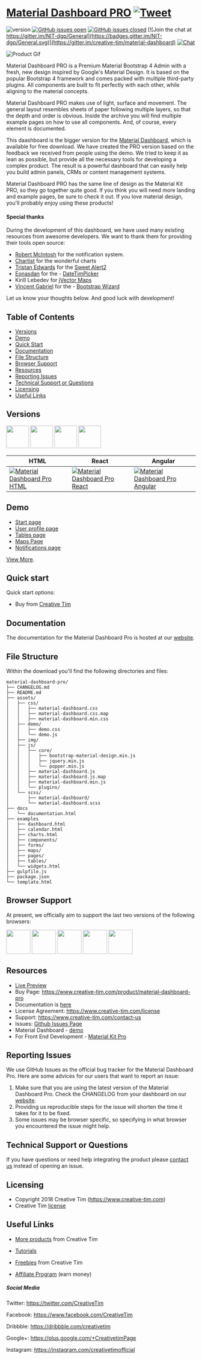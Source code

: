 # [Material Dashboard PRO](https://demos.creative-tim.com/material-dashboard-pro/examples/dashboard.html) [![Tweet](https://img.shields.io/twitter/url/http/shields.io.svg?style=social&logo=twitter)](https://twitter.com/intent/tweet?text=Material%20Dashboard%20PRO%20by%20Creative%20Tim&url=https%3A%2F%2Fdemos.creative-tim.com%2Fmaterial-dashboard-pro%2Fexamples%2Fdashboard.html&via=CreativeTim)



![version](https://img.shields.io/badge/version-2.0.2-blue.svg) [![GitHub issues open](https://img.shields.io/github/issues/creativetimofficial/ct-material-dashboard-pro.svg?maxAge=2592000)](https://github.com/creativetimofficial/ct-material-dashboard-pro/issues?q=is%3Aopen+is%3Aissue) [![GitHub issues closed](https://img.shields.io/github/issues-closed-raw/creativetimofficial/ct-material-dashboard-pro.svg?maxAge=2592000)](https://github.com/creativetimofficial/ct-material-dashboard-pro/issues?q=is%3Aissue+is%3Aclosed) [![Join the chat at https://gitter.im/NIT-dgp/General](https://badges.gitter.im/NIT-dgp/General.svg)](https://gitter.im/creative-tim/material-dashboard) [![Chat](https://img.shields.io/badge/chat-on%20discord-7289da.svg)](https://discord.gg/E4aHAQy)

![Product Gif](https://s3.amazonaws.com/creativetim_bucket/github/gif/material-dashboard-pro.gif)

Material Dashboard PRO is a Premium Material Bootstrap 4 Admin with a fresh, new design inspired by Google's Material Design. It is based on the popular Bootstrap 4 framework and comes packed with multiple third-party plugins. All components are built to fit perfectly with each other, while aligning to the material concepts.

Material Dashboard PRO makes use of light, surface and movement. The general layout resembles sheets of paper following multiple layers, so that the depth and order is obvious. Inside the archive you will find multiple example pages on how to use all components. And, of course, every element is documented.

This daashboard is the bigger version for the [Material Dashboard](https://www.creative-tim.com/product/material-dashboard), which is available for free download. We have created the PRO version based on the feedback we received from people using the demo. We tried to keep it as lean as possible, but provide all the necessary tools for developing a complex product. The result is a powerful dashboard that can easily help you build admin panels, CRMs or content management systems.


Material Dashboard PRO has the same line of design as the Material Kit PRO, so they go together quite good. If you think you will need more landing and example pages, be sure to check it out. If you love material design, you'll probably enjoy using these products!


#### Special thanks
During the development of this dashboard, we have used many existing resources from awesome developers. We want to thank them for providing their tools open source:
- [Robert McIntosh](https://github.com/mouse0270/bootstrap-notify) for the notification system.
- [Chartist](https://gionkunz.github.io/chartist-js/) for the wonderful charts
- [Tristan Edwards](https://twitter.com/t4t5) for the [Sweet Alert2](https://sweetalert2.github.io/)
- [Eonasdan](https://github.com/Eonasdan) for the - [DateTimPicker](https://eonasdan.github.io/bootstrap-datetimepicker/)
- Kirill Lebedev for [jVector Maps](http://jvectormap.com/)
- [Vincent Gabriel](https://twitter.com/gabrielva) for the - [Bootstrap Wizard](http://vinceg.github.io/twitter-bootstrap-wizard/)


Let us know your thoughts below. And good luck with development!

## Table of Contents

* [Versions](#versions)
* [Demo](#demo)
* [Quick Start](#quick-start)
* [Documentation](#documentation)
* [File Structure](#file-structure)
* [Browser Support](#browser-support)
* [Resources](#resources)
* [Reporting Issues](#reporting-issues)
* [Technical Support or Questions](#technical-support-or-questions)
* [Licensing](#licensing)
* [Useful Links](#useful-links)


## Versions

[<img src="https://s3.amazonaws.com/creativetim_bucket/github/html.png" width="60" height="60" />](https://www.creative-tim.com/product/material-dashboard-pro)
[<img src="https://s3.amazonaws.com/creativetim_bucket/github/react.svg" width="60" height="60" />](https://www.creative-tim.com/product/material-dashboard-pro-react)
[<img src="https://s3.amazonaws.com/creativetim_bucket/github/vuejs.png" width="60" height="60" />](https://www.creative-tim.com/product/vue-material-dashboard-pro)
[<img src="https://s3.amazonaws.com/creativetim_bucket/github/angular.png" width="60" height="60" />](https://www.creative-tim.com/product/material-dashboard-pro-angular2)


| HTML | React | Angular |
| --- | --- | --- |
| [![Material Dashboard Pro HTML](https://s3.amazonaws.com/creativetim_bucket/products/51/thumb/opt_mdp_thumbnail.jpg)](https://www.creative-tim.com/product/material-dashboard-pro) | [![Material Dashboard Pro React](https://s3.amazonaws.com/creativetim_bucket/products/80/thumb/opt_mdp_react_thumbnail.jpg)](https://www.creative-tim.com/product/material-dashboard-pro-react)  | [![Material Dashboard Pro Angular](https://s3.amazonaws.com/creativetim_bucket/products/55/thumb/opt_mdp_angular_thumbnail.jpg)](https://www.creative-tim.com/product/material-dashboard-pro-angular2)

## Demo

- [Start page](https://demos.creative-tim.com/material-dashboard-pro/examples/dashboard.html)
- [User profile page](https://demos.creative-tim.com/material-dashboard-pro/examples/pages/user.html)
- [Tables page ](https://demos.creative-tim.com/material-dashboard-pro/examples/tables/extended.html)
- [Maps Page](https://demos.creative-tim.com/material-dashboard-pro/examples/maps/google.html)
- [Notifications page](https://demos.creative-tim.com/material-dashboard-pro/examples/components/notifications.html)

[View More](https://demos.creative-tim.com/material-dashboard-pro/examples/dashboard.html).


## Quick start

Quick start options:

- Buy from [Creative Tim](https://www.creative-tim.com/product/material-dashboard-pro)


## Documentation
The documentation for the Material Dashboard Pro is hosted at our [website](https://demos.creative-tim.com/material-dashboard-pro/docs/2.0/getting-started/introduction.html).


## File Structure

Within the download you'll find the following directories and files:

```
material-dashboard-pro/
├── CHANGELOG.md
├── README.md
├── assets/
│   ├── css/
│   │   ├── material-dashboard.css
│   │   ├── material-dashboard.css.map
│   │   ├── material-dashboard.min.css
│   ├── demo/
│   │   ├── demo.css
│   │   └── demo.js
│   ├── img/
│   ├── js/
│   │   ├── core/
│   │   │   ├── bootstrap-material-design.min.js
│   │   │   ├── jquery.min.js
│   │   │   └── popper.min.js
│   │   ├── material-dashboard.js
│   │   ├── material-dashboard.js.map
│   │   ├── material-dashboard.min.js
│   │   └── plugins/
│   └── scss/
│       ├── material-dashboard/
│       └── material-dashboard.scss
├── docs
│   └── documentation.html
├── examples
│   ├── dashboard.html
│   ├── calendar.html
│   ├── charts.html
│   ├── components/
│   ├── forms/
│   ├── maps/
│   ├── pages/
│   ├── tables/
│   └── widgets.html
├── gulpfile.js
├── package.json
└── template.html

```

## Browser Support

At present, we officially aim to support the last two versions of the following browsers:

<img src="https://s3.amazonaws.com/creativetim_bucket/github/browser/chrome.png" width="64" height="64"> <img src="https://s3.amazonaws.com/creativetim_bucket/github/browser/firefox.png" width="64" height="64"> <img src="https://s3.amazonaws.com/creativetim_bucket/github/browser/edge.png" width="64" height="64"> <img src="https://s3.amazonaws.com/creativetim_bucket/github/browser/safari.png" width="64" height="64"> <img src="https://s3.amazonaws.com/creativetim_bucket/github/browser/opera.png" width="64" height="64">


## Resources
- [Live Preview](https://demos.creative-tim.com/material-dashboard-pro/examples/dashboard.html)
- Buy Page: https://www.creative-tim.com/product/material-dashboard-pro
- Documentation is [here](https://demos.creative-tim.com/material-dashboard-pro/docs/2.0/getting-started/introduction.html)
- License Agreement: https://www.creative-tim.com/license
- Support: https://www.creative-tim.com/contact-us
- Issues: [Github Issues Page](https://github.com/creativetimofficial/ct-material-dashboard-pro/issues)
- Material Dashboard - [demo](https://www.creative-tim.com/product/material-dashboard?ref=github-md-pro)
- For Front End Development - [Material Kit Pro ](https://www.creative-tim.com/product/material-kit-pro?ref=github-md-pro)

## Reporting Issues
We use GitHub Issues as the official bug tracker for the Material Dashboard Pro. Here are some advices for our users that want to report an issue:

1. Make sure that you are using the latest version of the Material Dashboard Pro. Check the CHANGELOG from your dashboard on our [website](https://www.creative-tim.com/).
2. Providing us reproducible steps for the issue will shorten the time it takes for it to be fixed.
3. Some issues may be browser specific, so specifying in what browser you encountered the issue might help.

## Technical Support or Questions

If you have questions or need help integrating the product please [contact us](https://www.creative-tim.com/contact-us) instead of opening an issue.

## Licensing

- Copyright 2018 Creative Tim (https://www.creative-tim.com)
- Creative Tim [license](https://www.creative-tim.com/license)

## Useful Links

 - [More products](https://www.creative-tim.com/bootstrap-themes) from Creative Tim

- [Tutorials](https://www.youtube.com/channel/UCVyTG4sCw-rOvB9oHkzZD1w)

- [Freebies](https://www.creative-tim.com/bootstrap-themes/free) from Creative Tim

- [Affiliate Program](https://www.creative-tim.com/affiliates/new) (earn money)

##### Social Media

Twitter: <https://twitter.com/CreativeTim>

Facebook: <https://www.facebook.com/CreativeTim>

Dribbble: <https://dribbble.com/creativetim>

Google+: <https://plus.google.com/+CreativetimPage>

Instagram: <https://instagram.com/creativetimofficial>
